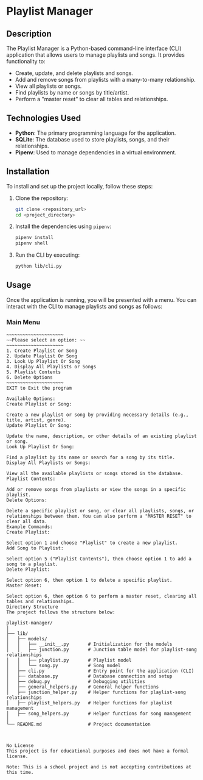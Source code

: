 # Playlist Manager

## Description

The Playlist Manager is a Python-based command-line interface (CLI) application that allows users to manage playlists and songs. It provides functionality to:

- Create, update, and delete playlists and songs.
- Add and remove songs from playlists with a many-to-many relationship.
- View all playlists or songs.
- Find playlists by name or songs by title/artist.
- Perform a "master reset" to clear all tables and relationships.

## Technologies Used

- **Python**: The primary programming language for the application.
- **SQLite**: The database used to store playlists, songs, and their relationships.
- **Pipenv**: Used to manage dependencies in a virtual environment.

## Installation

To install and set up the project locally, follow these steps:

1. Clone the repository:

    ```bash
    git clone <repository_url>
    cd <project_directory>
    ```

2. Install the dependencies using `pipenv`:

    ```bash
    pipenv install
    pipenv shell
    ```

3. Run the CLI by executing:

    ```bash
    python lib/cli.py
    ```

## Usage

Once the application is running, you will be presented with a menu. You can interact with the CLI to manage playlists and songs as follows:

### Main Menu

```text
~~~~~~~~~~~~~~~~~~~~~
~~Please select an option: ~~
~~~~~~~~~~~~~~~~~~~~~
1. Create Playlist or Song
2. Update Playlist Or Song
3. Look Up Playlist Or Song
4. Display All Playlists or Songs
5. Playlist Contents
6. Delete Options
~~~~~~~~~~~~~~~~~~~~~
EXIT to Exit the program

Available Options:
Create Playlist or Song:

Create a new playlist or song by providing necessary details (e.g., title, artist, genre).
Update Playlist Or Song:

Update the name, description, or other details of an existing playlist or song.
Look Up Playlist Or Song:

Find a playlist by its name or search for a song by its title.
Display All Playlists or Songs:

View all the available playlists or songs stored in the database.
Playlist Contents:

Add or remove songs from playlists or view the songs in a specific playlist.
Delete Options:

Delete a specific playlist or song, or clear all playlists, songs, or relationships between them. You can also perform a "MASTER RESET" to clear all data.
Example Commands:
Create Playlist:

Select option 1 and choose "Playlist" to create a new playlist.
Add Song to Playlist:

Select option 5 ("Playlist Contents"), then choose option 1 to add a song to a playlist.
Delete Playlist:

Select option 6, then option 1 to delete a specific playlist.
Master Reset:

Select option 6, then option 6 to perform a master reset, clearing all tables and relationships.
Directory Structure
The project follows the structure below:

playlist-manager/
│
├── lib/
│   ├── models/
│   │   ├── __init__.py       # Initialization for the models
│   │   ├── junction.py       # Junction table model for playlist-song relationships
│   │   ├── playlist.py       # Playlist model
│   │   └── song.py           # Song model
│   ├── cli.py                # Entry point for the application (CLI)
│   ├── database.py           # Database connection and setup
│   ├── debug.py              # Debugging utilities
│   ├── general_helpers.py    # General helper functions
│   ├── junction_helper.py    # Helper functions for playlist-song relationships
│   ├── playlist_helpers.py   # Helper functions for playlist management
│   ├── song_helpers.py       # Helper functions for song management
│
└── README.md                 # Project documentation



No License
This project is for educational purposes and does not have a formal license.

Note: This is a school project and is not accepting contributions at this time.

